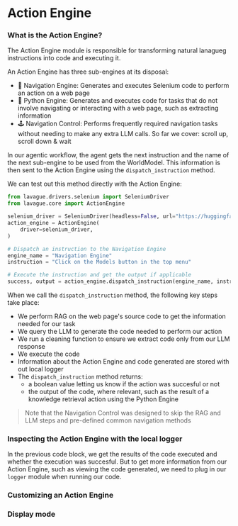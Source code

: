 # Action Engine

### What is the Action Engine?

The Action Engine module is responsible for transforming natural lanagueg instructions into code and executing it.

An Action Engine has three sub-engines at its disposal:

- 🚄 Navigation Engine: Generates and executes Selenium code to perform an action on a web page
- 🐍 Python Engine: Generates and executes code for tasks that do not involve navigating or interacting with a web page, such as extracting information
- 🕹️ Navigation Control: Performs frequently required navigation tasks without needing to make any extra LLM calls. So far we cover: scroll up, scroll down & wait

In our agentic workflow, the agent gets the next instruction and the name of the next sub-engine to be used from the WorldModel. This information is then sent to the Action Engine using the `dispatch_instruction` method. 

We can test out this method directly with the Action Engine:

```python
from lavague.drivers.selenium import SeleniumDriver
from lavague.core import ActionEngine

selenium_driver = SeleniumDriver(headless=False, url="https://huggingface.co/")
action_engine = ActionEngine(
    driver=selenium_driver,
)

# Dispatch an instruction to the Navigation Engine
engine_name = "Navigation Engine"
instruction = "Click on the Models button in the top menu"

# Execute the instruction and get the output if applicable
success, output = action_engine.dispatch_instruction(engine_name, instruction)
```

When we call the `dispatch_instruction` method, the following key steps take place: 

- We perform RAG on the web page's source code to get the information needed for our task
- We query the LLM to generate the code needed to perform our action
- We run a cleaning function to ensure we extract code only from our LLM response
- We execute the code
- Information about the Action Engine and code generated are stored with out local logger
- The `dispatch_instruction` method returns:
    - a boolean value letting us know if the action was succesful or not
    - the output of the code, where relevant, such as the result of a knowledge retrieval action using the Python Engine

> Note that the Navigation Control was designed to skip the RAG and LLM steps and pre-defined common navigation methods

### Inspecting the Action Engine with the local logger

In the previous code block, we get the results of the code executed and whether the execution was succesful. But to get more information from our Action Engine, such as viewing the code generated, we need to plug in our `logger` module when running our code.

### Customizing an Action Engine

### Display mode


